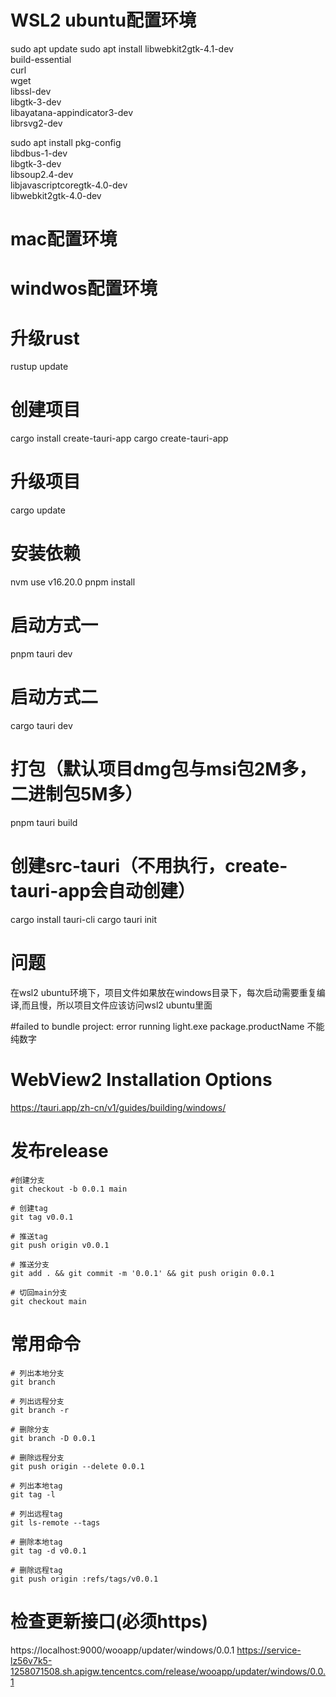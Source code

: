 # WSL2 ubuntu配置环境
sudo apt update
sudo apt install libwebkit2gtk-4.1-dev \
    build-essential \
    curl \
    wget \
    libssl-dev \
    libgtk-3-dev \
    libayatana-appindicator3-dev \
    librsvg2-dev

sudo apt install pkg-config \
  libdbus-1-dev \
  libgtk-3-dev \
  libsoup2.4-dev \
  libjavascriptcoregtk-4.0-dev \
  libwebkit2gtk-4.0-dev

# mac配置环境

# windwos配置环境


# 升级rust
rustup update
# 创建项目
cargo install create-tauri-app
cargo create-tauri-app

# 升级项目
cargo update
# 安装依赖
nvm use v16.20.0
pnpm install

# 启动方式一
pnpm tauri dev

# 启动方式二
cargo tauri dev

# 打包（默认项目dmg包与msi包2M多，二进制包5M多）
pnpm tauri build

# 创建src-tauri（不用执行，create-tauri-app会自动创建）
cargo install tauri-cli
cargo tauri init


# 问题
在wsl2 ubuntu环境下，项目文件如果放在windows目录下，每次启动需要重复编译,而且慢，所以项目文件应该访问wsl2 ubuntu里面

#failed to bundle project: error running light.exe
package.productName 不能纯数字

# WebView2 Installation Options
https://tauri.app/zh-cn/v1/guides/building/windows/



# 发布release
```
#创建分支
git checkout -b 0.0.1 main                                       

# 创建tag
git tag v0.0.1                                                    

# 推送tag
git push origin v0.0.1                                           

# 推送分支
git add . && git commit -m '0.0.1' && git push origin 0.0.1                  

# 切回main分支
git checkout main                                                 

```

# 常用命令
```
# 列出本地分支
git branch

# 列出远程分支
git branch -r

# 删除分支
git branch -D 0.0.1

# 删除远程分支
git push origin --delete 0.0.1

# 列出本地tag
git tag -l

# 列出远程tag
git ls-remote --tags

# 删除本地tag
git tag -d v0.0.1

# 删除远程tag
git push origin :refs/tags/v0.0.1
```

# 检查更新接口(必须https)
https://localhost:9000/wooapp/updater/windows/0.0.1
https://service-lz56v7k5-1258071508.sh.apigw.tencentcs.com/release/wooapp/updater/windows/0.0.1